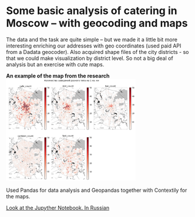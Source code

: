 # Some basic analysis of catering in Moscow – with geocoding and maps

The data and the task are quite simple – but we made it a little bit more interesting enriching our addresses with geo coordinates (used paid API from a Dadata geocoder). Also acquired shape files of the city districts - so that we could make visualization by district level. So not a big deal of analysis but an exercise with cute maps.

**An example of the map from the research**
<img src="https://github.com/nicolayoguy/praktikum-projects/blob/main/pics/cafe_maps.png" alt="map example" width="70%"/>

Used Pandas for data analysis and Geopandas together with Contextily for the maps.

[Look at the Jupyther Notebook. In Russian](https://github.com/nicolayoguy/praktikum-projects/blob/main/city_cafe/mos_catering_server.ipynb)
